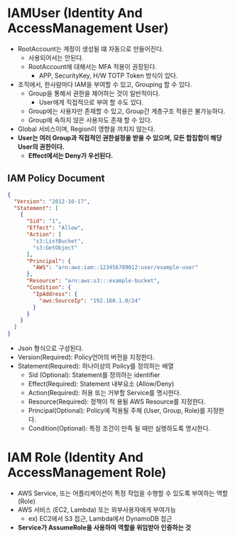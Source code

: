 # IAMUser (Identity And AccessManagement User)
- RootAccount는 계정이 생성될 떄 자동으로 만들어진다.
  - 사용되어서는 안된다.
  - RootAccount에 대해서는 MFA 적용이 권장된다.
    - APP, SecurityKey, H/W TOTP Token 방식이 있다.
- 조직에서, 한사람마다 IAM을 부여할 수 있고, Grouping 할 수 있다.
  - Group을 통해서 권한을 제어하는 것이 일반적이다. 
    - User에게 직접적으로 부여 할 수도 있다.
  - Group에는 사용자만 존재할 수 있고, Group간 계층구조 적용은 불가능하다.
  - Group에 속하지 않은 사용자도 존재 할 수 있다.
- Global 서비스이며, Region이 영향을 끼치지 않는다.
- **User는 여러 Group과 직접적인 권한설정을 받을 수 있으며, 모든 합집합이 해당 User의 권한이다.**
  - **Effect에서는 Deny가 우선된다.**

## IAM Policy Document
```json
{
  "Version": "2012-10-17",
  "Statement": [
    {
      "Sid": "1",
      "Effect": "Allow",
      "Action": [
        "s3:ListBucket",
        "s3:GetObject"
      ],
      "Principal": {
        "AWS": "arn:aws:iam::123456789012:user/example-user"
      },
      "Resource": "arn:aws:s3:::example-bucket",
      "Condition": {
        "IpAddress": {
          "aws:SourceIp": "192.168.1.0/24"
        }
      }
    }
  ]
}
```
- Json 형식으로 구성된다.
- Version(Required): Policy언어의 버전을 지정한다.
- Statement(Required): 하나이상의 Poilcy를 정의하는 배열
  - Sid (Optional): Statement를 정의하는 identifier
  - Effect(Required): Statement 내부요소 (Allow/Deny)
  - Action(Required): 허용 또는 거부할 Service를 명시한다.
  - Resource(Required): 정책이 적 용될 AWS Resource를 지정한다. 
  - Principal(Optional): Policy에 적용될 주체 (User, Group, Role)를 지정한다.
  - Condition(Optional): 특정 조건이 만족 될 때만 실행하도록 명시한다.

# IAM Role (Identity And AccessManagement Role)
- AWS Service, 또는 어플리케이션이 특정 작업을 수행할 수 있도록 부여하는 역할(Role)
- AWS 서비스 (EC2, Lambda) 또는 외부사용자애게 부여가능
  - ex) EC2에서 S3 접근, Lambda에서 DynamoDB 접근
- **Service가 AssumeRole을 사용하여 역할을 위임받아 인증하는 것**